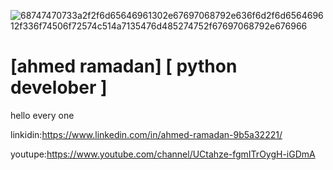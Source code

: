 ![68747470733a2f2f6d65646961302e67697068792e636f6d2f6d656469612f336f74506f72574c514a7135476d485274752f67697068792e676966](https://user-images.githubusercontent.com/90656786/207226274-1a5fd5dc-9fea-4c89-b899-4d80c23e3e7a.gif)


# [ahmed ramadan] [ python develober ]
 hello every one

 linkidin:https://www.linkedin.com/in/ahmed-ramadan-9b5a32221/

 youtupe:https://www.youtube.com/channel/UCtahze-fgmITrOygH-iGDmA




